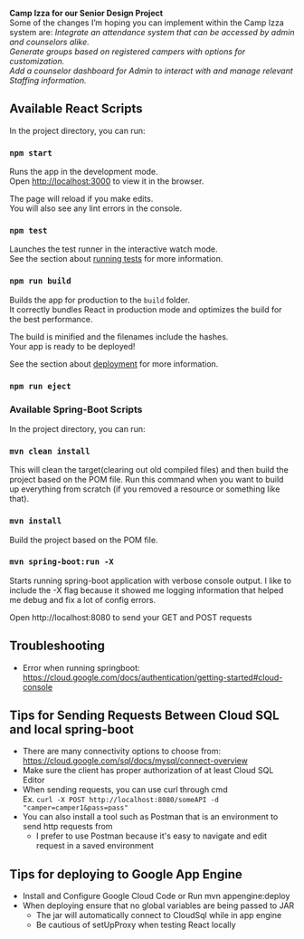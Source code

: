 **Camp Izza for our Senior Design Project** \
Some of the changes I’m hoping you can implement within the Camp Izza system are:
    _Integrate an attendance system that can be accessed by admin and counselors alike. \
    Generate groups based on registered campers with options for customization. \
    Add a counselor dashboard for Admin to interact with and manage relevant Staffing information._


## Available React Scripts

In the project directory, you can run:

### `npm start`

Runs the app in the development mode.\
Open [http://localhost:3000](http://localhost:3000) to view it in the browser.

The page will reload if you make edits.\
You will also see any lint errors in the console.

### `npm test`

Launches the test runner in the interactive watch mode.\
See the section about [running tests](https://facebook.github.io/create-react-app/docs/running-tests) for more information.

### `npm run build`

Builds the app for production to the `build` folder.\
It correctly bundles React in production mode and optimizes the build for the best performance.

The build is minified and the filenames include the hashes.\
Your app is ready to be deployed!

See the section about [deployment](https://facebook.github.io/create-react-app/docs/deployment) for more information.

### `npm run eject`

### Available Spring-Boot Scripts

In the project directory, you can run:

### `mvn clean install`
This will clean the target(clearing out old compiled files) and then build the project based on the POM file.
Run this command when you want to build up everything from scratch (if you removed a resource or something like that). 

### `mvn install`
Build the project based on the POM file.

### `mvn spring-boot:run -X`
Starts running spring-boot application with verbose console output. 
I like to include the -X flag because it showed me logging information that helped me debug and fix a lot of config errors.

Open http://localhost:8080 to send your GET and POST requests

## Troubleshooting
- Error when running springboot: https://cloud.google.com/docs/authentication/getting-started#cloud-console

## Tips for Sending Requests Between Cloud SQL and local spring-boot
- There are many connectivity options to choose from:\
https://cloud.google.com/sql/docs/mysql/connect-overview
- Make sure the client has proper authorization of at least Cloud SQL Editor
- When sending requests, you can use curl through cmd\
Ex. `curl -X POST http://localhost:8080/someAPI -d "camper=camper1&pass=pass"`
- You can also install a tool such as Postman that is an environment to send http requests from
    -  I prefer to use Postman because it's easy to navigate and edit request in a saved environment

## Tips for deploying to Google App Engine
- Install and Configure Google Cloud Code or Run mvn appengine:deploy
- When deploying ensure that no global variables are being passed to JAR 
    -  The jar will automatically connect to CloudSql while in app engine
    - Be cautious of setUpProxy when testing React locally
